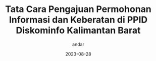 ---
author: andar
title: "Tata Cara Pengajuan Permohonan Informasi dan Keberatan di PPID Diskominfo Kalimantan Barat"
date: 2023-08-28
eurl: "https://www.youtube.com/watch?v=-3sjo0cJZ34&t=2s"
thumbnail: "/Galeri-Video/thumbnail/tata-cara.png"
---